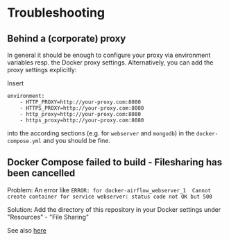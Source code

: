 # Troubleshooting

## Behind a (corporate) proxy
In general it should be enough to configure your proxy via environment variables resp. the Docker proxy settings.
Alternatively, you can add the proxy settings explicitly:

Insert

    environment:
        - HTTP_PROXY=http://your-proxy.com:8080
        - HTTPS_PROXY=http://your-proxy.com:8080
        - http_proxy=http://your-proxy.com:8080
        - https_proxy=http://your-proxy.com:8080
        
into the according sections (e.g. for `webserver` and `mongodb`) in the `docker-compose.yml` and you should be fine.

## Docker Compose failed to build - Filesharing has been cancelled
Problem: An error like `ERROR: for docker-airflow_webserver_1  Cannot create container for service webserver: status code not OK but 500`

Solution: Add the directory of this repository in your Docker settings under "Resources" - "File Sharing"

See also [here](https://stackoverflow.com/questions/60754297/docker-compose-failed-to-build-filesharing-has-been-cancelled)
